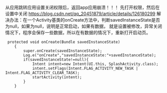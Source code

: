 


从应用跳转应用设置关闭权限后，返回app应用崩溃！！！   先打开权限，然后在设置中关闭
https://blog.csdn.net/qq_20451879/article/details/126180299
解决办法：在一个Activity基类的onCreate方法中，判断savedInstanceState是否为null，如果为null，说明是正常启动，如果有数据，
就是设置被修改，异常关闭情况下，程序会保存一些数据，所以在有数据的情况下，重新打开启动页。
```
 protected void onCreate(Bundle savedInstanceState)
    {
        super.onCreate(savedInstanceState);
        Log.e("onCreate","savedInstanceState:"+savedInstanceState);
        if(savedInstanceState!=null){
            Intent intent=new Intent(UI.this, SplashActivity.class);
            intent.setFlags(Intent.FLAG_ACTIVITY_NEW_TASK | Intent.FLAG_ACTIVITY_CLEAR_TASK);
            startActivity(intent);
        }
    }
```